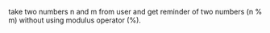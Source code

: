 take two numbers n and m from user and get reminder of two numbers (n % m) without using modulus operator (%).
